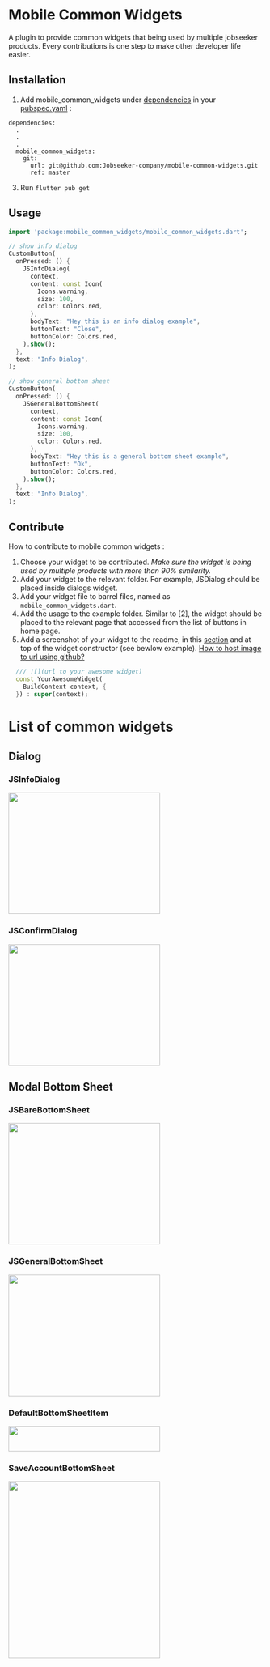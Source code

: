 # Mobile Common Widgets

A plugin to provide common widgets that being used by multiple jobseeker products. Every contributions is one step to make other developer life easier.

## Installation

1. Add mobile_common_widgets under [dependencies](https://dart.dev/tools/pub/dependencies) in your [pubspec.yaml](https://dart.dev/tools/pub/pubspec) :
```
dependencies:
  .
  .
  .
  mobile_common_widgets: 
    git:
      url: git@github.com:Jobseeker-company/mobile-common-widgets.git
      ref: master
```
3. Run ```flutter pub get```

## Usage

```dart
import 'package:mobile_common_widgets/mobile_common_widgets.dart';

// show info dialog
CustomButton(
  onPressed: () {
    JSInfoDialog(
      context,
      content: const Icon(
        Icons.warning,
        size: 100,
        color: Colors.red,
      ),
      bodyText: "Hey this is an info dialog example",
      buttonText: "Close",
      buttonColor: Colors.red,
    ).show();
  },
  text: "Info Dialog",
);

// show general bottom sheet
CustomButton(
  onPressed: () {
    JSGeneralBottomSheet(
      context,
      content: const Icon(
        Icons.warning,
        size: 100,
        color: Colors.red,
      ),
      bodyText: "Hey this is a general bottom sheet example",
      buttonText: "Ok",
      buttonColor: Colors.red,
    ).show();
  },
  text: "Info Dialog",
);
```

## Contribute 

How to contribute to mobile common widgets : 
1. Choose your widget to be contributed. _Make sure the widget is being used by multiple products with more than 90% similarity._
2. Add your widget to the relevant folder. For example, JSDialog should be placed inside dialogs widget.
3. Add your widget file to barrel files, named as ```mobile_common_widgets.dart```.
4. Add the usage to the example folder. Similar to [2], the widget should be placed to the relevant page that accessed from the list of buttons in home page.
5. Add a screenshot of your widget to the readme, in this [section]() and at top of the widget constructor (see bewlow example).  [How to host image to url using github?](https://www.youtube.com/watch?v=qIaWozjDyPk)

```dart
  /// ![](url to your awesome widget)
  const YourAwesomeWidget(
    BuildContext context, {
  }) : super(context);
```

# List of common widgets

## Dialog

### JSInfoDialog

<img src="https://github.com/Jobseeker-company/mobile-b2c-app-reborn/assets/58515206/e531af67-39ca-4da9-a257-d201b5b22d71" alt="" data-canonical-src="https://github.com/Jobseeker-company/mobile-b2c-app-reborn/assets/58515206/e531af67-39ca-4da9-a257-d201b5b22d71" width="300" height="240" />

### JSConfirmDialog

<img src="https://github.com/Jobseeker-company/mobile-b2c-app-reborn/assets/58515206/9fd4da64-63fa-4832-a68e-b8f15c9e655a" alt="" data-canonical-src="https://github.com/Jobseeker-company/mobile-b2c-app-reborn/assets/58515206/9fd4da64-63fa-4832-a68e-b8f15c9e655a" width="300" height="240" />

## Modal Bottom Sheet

### JSBareBottomSheet

<img src="https://github.com/Jobseeker-company/mobile-b2c-app-reborn/assets/58515206/7d362b87-a76d-4281-80a3-9636695307f2" alt="" data-canonical-src="https://github.com/Jobseeker-company/mobile-b2c-app-reborn/assets/58515206/7d362b87-a76d-4281-80a3-9636695307f2" width="300" height="240" />


### JSGeneralBottomSheet

<img src="https://github.com/Jobseeker-company/mobile-b2c-app-reborn/assets/58515206/626c481e-f348-495c-b6f7-6525de70aa35" alt="" data-canonical-src="https://github.com/Jobseeker-company/mobile-b2c-app-reborn/assets/58515206/626c481e-f348-495c-b6f7-6525de70aa35" width="300" height="240" />

### DefaultBottomSheetItem

<img src="https://github.com/Jobseeker-company/mobile-b2c-app-reborn/assets/58515206/9a767330-e739-40e5-b6b5-34d59b3847ba" alt="" data-canonical-src="https://github.com/Jobseeker-company/mobile-b2c-app-reborn/assets/58515206/9a767330-e739-40e5-b6b5-34d59b3847ba" width="300" height="50" />

### SaveAccountBottomSheet

<img src="https://github.com/Jobseeker-company/mobile-b2c-app-reborn/assets/58515206/1358e1d3-9e38-4fa9-8a69-0b6ded8a6b73" alt="" data-canonical-src="https://github.com/Jobseeker-company/mobile-b2c-app-reborn/assets/58515206/1358e1d3-9e38-4fa9-8a69-0b6ded8a6b73" width="300" height="350" />


